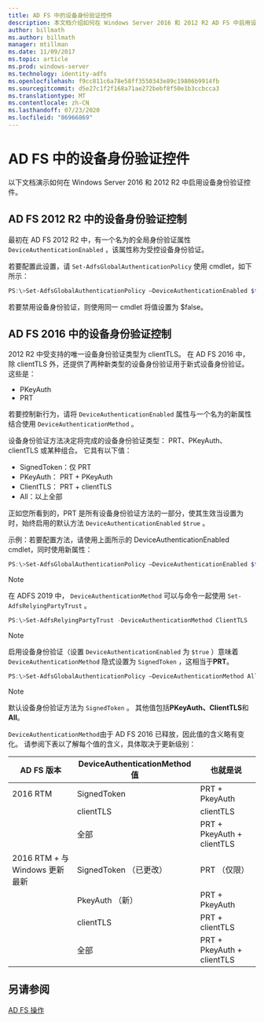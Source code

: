 ```yaml
---
title: AD FS 中的设备身份验证控件
description: 本文档介绍如何在 Windows Server 2016 和 2012 R2 AD FS 中启用设备身份验证
author: billmath
ms.author: billmath
manager: mtillman
ms.date: 11/09/2017
ms.topic: article
ms.prod: windows-server
ms.technology: identity-adfs
ms.openlocfilehash: f9cc811c6a78e58ff3550343e89c19806b9914fb
ms.sourcegitcommit: d5e27c1f2f168a71ae272bebf8f50e1b3ccbcca3
ms.translationtype: MT
ms.contentlocale: zh-CN
ms.lasthandoff: 07/23/2020
ms.locfileid: "86966869"
---
```

# <a name="device-authentication-controls-in-ad-fs"></a>AD FS 中的设备身份验证控件
以下文档演示如何在 Windows Server 2016 和 2012 R2 中启用设备身份验证控件。

## <a name="device-authentication-controls-in-ad-fs-2012-r2"></a>AD FS 2012 R2 中的设备身份验证控制
最初在 AD FS 2012 R2 中，有一个名为的全局身份验证属性 `DeviceAuthenticationEnabled` ，该属性称为受控设备身份验证。

若要配置此设置，请 `Set-AdfsGlobalAuthenticationPolicy` 使用 cmdlet，如下所示：


``` powershell
PS:\>Set-AdfsGlobalAuthenticationPolicy –DeviceAuthenticationEnabled $true
```



若要禁用设备身份验证，则使用同一 cmdlet 将值设置为 $false。

## <a name="device-authentication-controls-in-ad-fs-2016"></a>AD FS 2016 中的设备身份验证控制
2012 R2 中受支持的唯一设备身份验证类型为 clientTLS。  在 AD FS 2016 中，除 clientTLS 外，还提供了两种新类型的设备身份验证用于新式设备身份验证。  这些是：
- PKeyAuth
- PRT

若要控制新行为，请将 `DeviceAuthenticationEnabled` 属性与一个名为的新属性结合使用 `DeviceAuthenticationMethod` 。  

设备身份验证方法决定将完成的设备身份验证类型： PRT、PKeyAuth、clientTLS 或某种组合。
它具有以下值：
 - SignedToken：仅 PRT
 - PKeyAuth： PRT + PKeyAuth
 - ClientTLS： PRT + clientTLS
 - All：以上全部

正如您所看到的，PRT 是所有设备身份验证方法的一部分，使其生效当设置为时，始终启用的默认方法 `DeviceAuthenticationEnabled` `$true` 。

示例：若要配置方法，请使用上面所示的 DeviceAuthenticationEnabled cmdlet，同时使用新属性：

``` powershell
PS:\>Set-AdfsGlobalAuthenticationPolicy –DeviceAuthenticationEnabled $true
```

>[!NOTE]
> 在 ADFS 2019 中， `DeviceAuthenticationMethod` 可以与命令一起使用 `Set-AdfsRelyingPartyTrust` 。

``` powershell
PS:\>Set-AdfsRelyingPartyTrust -DeviceAuthenticationMethod ClientTLS
```

>[!NOTE]
> 启用设备身份验证（设置 `DeviceAuthenticationEnabled` 为 `$true` ）意味着 `DeviceAuthenticationMethod` 隐式设置为 `SignedToken` ，这相当于**PRT**。


``` powershell
PS:\>Set-AdfsGlobalAuthenticationPolicy –DeviceAuthenticationMethod All
```
> [!NOTE]
> 默认设备身份验证方法为 `SignedToken` 。  其他值包括**PKeyAuth、**<strong>ClientTLS</strong>和**All**。

`DeviceAuthenticationMethod`由于 AD FS 2016 已释放，因此值的含义略有变化。  请参阅下表以了解每个值的含义，具体取决于更新级别：


|AD FS 版本|DeviceAuthenticationMethod 值|也就是说|
| ----- | ----- | ----- |
|2016 RTM|SignedToken|PRT + PkeyAuth|
||clientTLS|clientTLS|
||全部|PRT + PkeyAuth + clientTLS|
|2016 RTM + 与 Windows 更新最新|SignedToken （已更改）|PRT （仅限）|
||PkeyAuth （新）|PRT + PkeyAuth|
||clientTLS|PRT + clientTLS|
||全部|PRT + PkeyAuth + clientTLS|

## <a name="see-also"></a>另请参阅
[AD FS 操作](../ad-fs-operations.md)
